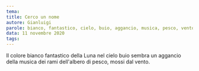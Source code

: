 ```yaml
---
tema:
title: Cerco un nome
autore: Gianluigi
parole: bianco, fantastico, cielo, buio, aggancio, musica, pesco, vento
data: 11 novembre 2020
tags: 
---
```

Il colore bianco fantastico della Luna nel cielo buio sembra un aggancio della musica dei rami dell'albero di pesco, mossi dal vento.